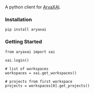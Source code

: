 A python client for [AryaXAI](https://xai.arya.ai).

### Installation
```
pip install aryaxai
```

### Getting Started
```
from aryaxai import xai

xai.login()

# list of workspaces
workspaces = xai.get_workspaces()

# projects from first workspace
projects = workspaces[0].get_projects()
```